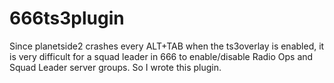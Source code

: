 666ts3plugin
============

Since planetside2 crashes every ALT+TAB when the ts3overlay is enabled, it is very difficult for a squad leader in 666 to enable/disable Radio Ops and Squad Leader server groups. So I wrote this plugin.
